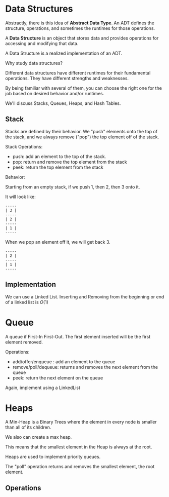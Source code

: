 # Data Structures

Abstractly, there is this idea of **Abstract Data Type**. An ADT defines the structure, operations, and sometimes the runtimes for those operations. 

A **Data Structure** is an object that stores data and provides operations for accessing and modifying that data.

A Data Structure is a realized implementation of an ADT.

Why study data structures?

Different data structures have different runtimes for their fundamental operations. They have different strengths and weaknesses.

By being familiar with several of them, you can choose the right one for the job based on desired behavior and/or runtimes.

We'll discuss Stacks, Queues, Heaps, and Hash Tables.

## Stack

Stacks are defined by their behavior. We "push" elements onto the top of the stack, and we always remove ("pop") the top element off of the stack.

Stack Operations:

- push: add an element to the top of the stack.
- pop: return and remove the top element from the stack
- peek: return the top element from the stack

Behavior:

Starting from an empty stack, if we push 1, then 2, then 3 onto it.

It will look like:

```
-----
| 3 |
-----
| 2 |
-----
| 1 |
-----
```

When we pop an element off it, we will get back 3.

```
-----
| 2 |
-----
| 1 |
-----
```

## Implementation

We can use a Linked List. Inserting and Removing from the beginning or end of a linked list is $O(1)$

# Queue

A queue if First-In First-Out. The first element inserted will be the first element removed.

Operations:

- add/offer/enqueue : add an element to the queue
- remove/poll/dequeue: returns and removes the next element from the queue
- peek: return the next element on the queue

Again, implement using a LinkedList

# Heaps

A Min-Heap is a Binary Trees where the element in every node is smaller than all of its children.

We also can create a max heap.

This means that the smallest element in the Heap is always at the root.

Heaps are used to implement priority queues.

The "poll" operation returns and removes the smallest element, the root element.

## Operations